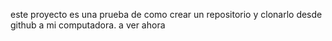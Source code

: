 este proyecto es una prueba de como crear un repositorio y clonarlo desde github a mi computadora. a ver ahora
